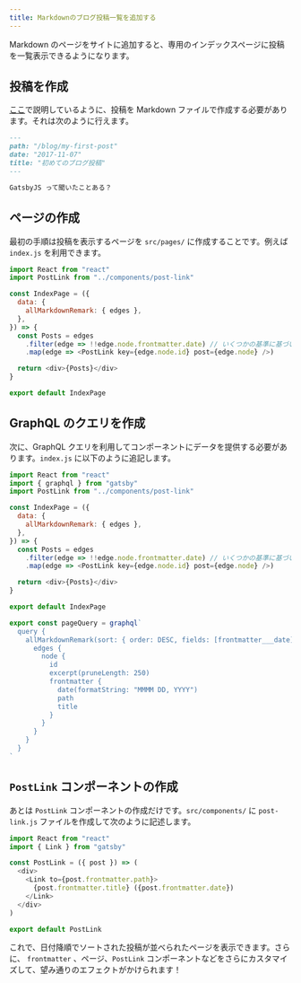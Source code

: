 ```yaml
---
title: Markdownのブログ投稿一覧を追加する
---
```


Markdown のページをサイトに追加すると、専用のインデックスページに投稿を一覧表示できるようになります。

## 投稿を作成

[ここ](/docs/adding-markdown-pages)で説明しているように、投稿を Markdown ファイルで作成する必要があります。それは次のように行えます。

```markdown
---
path: "/blog/my-first-post"
date: "2017-11-07"
title: "初めてのブログ投稿"
---

GatsbyJS って聞いたことある？
```

## ページの作成

最初の手順は投稿を表示するページを `src/pages/` に作成することです。例えば `index.js` を利用できます。

```jsx:title=src/pages/index.js
import React from "react"
import PostLink from "../components/post-link"

const IndexPage = ({
  data: {
    allMarkdownRemark: { edges },
  },
}) => {
  const Posts = edges
    .filter(edge => !!edge.node.frontmatter.date) // いくつかの基準に基づいて投稿をフィルタリングできます
    .map(edge => <PostLink key={edge.node.id} post={edge.node} />)

  return <div>{Posts}</div>
}

export default IndexPage
```

## GraphQL のクエリを作成

次に、GraphQL クエリを利用してコンポーネントにデータを提供する必要があります。`index.js` に以下のように追記します。

```jsx:title=src/pages/index.js
import React from "react"
import { graphql } from "gatsby"
import PostLink from "../components/post-link"

const IndexPage = ({
  data: {
    allMarkdownRemark: { edges },
  },
}) => {
  const Posts = edges
    .filter(edge => !!edge.node.frontmatter.date) // いくつかの基準に基づいて投稿をフィルタリングできます
    .map(edge => <PostLink key={edge.node.id} post={edge.node} />)

  return <div>{Posts}</div>
}

export default IndexPage

export const pageQuery = graphql`
  query {
    allMarkdownRemark(sort: { order: DESC, fields: [frontmatter___date] }) {
      edges {
        node {
          id
          excerpt(pruneLength: 250)
          frontmatter {
            date(formatString: "MMMM DD, YYYY")
            path
            title
          }
        }
      }
    }
  }
`
```

## `PostLink` コンポーネントの作成

あとは `PostLink` コンポーネントの作成だけです。`src/components/` に `post-link.js` ファイルを作成して次のように記述します。

```jsx:title=src/components/post-link.js
import React from "react"
import { Link } from "gatsby"

const PostLink = ({ post }) => (
  <div>
    <Link to={post.frontmatter.path}>
      {post.frontmatter.title} ({post.frontmatter.date})
    </Link>
  </div>
)

export default PostLink
```

これで、日付降順でソートされた投稿が並べられたページを表示できます。さらに、 `frontmatter` 、ページ、`PostLink` コンポーネントなどをさらにカスタマイズして、望み通りのエフェクトがかけられます！
